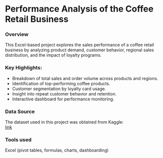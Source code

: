 # Performance Analysis of the Coffee Retail Business

### Overview

This Excel-based project explores the sales performance of a coffee retail business by analyzing product demand, customer behavior, regional sales distribution, and the impact of loyalty programs.

### Key Highlights:

- Breakdown of total sales and order volume across products and regions.
- Identification of top-performing coffee products.
- Customer segmentation by loyalty card usage.
- Insight into repeat customer behavior and retention.
- Interactive dashboard for performance monitoring.

### Data Source

The dataset used in this project was obtained from Kaggle:  
[link](https://www.kaggle.com/datasets/saadharoon27/coffee-bean-sales-raw-dataset?resource=download)

### Tools used

Excel (pivot tables, formulas, charts, dashboarding)
